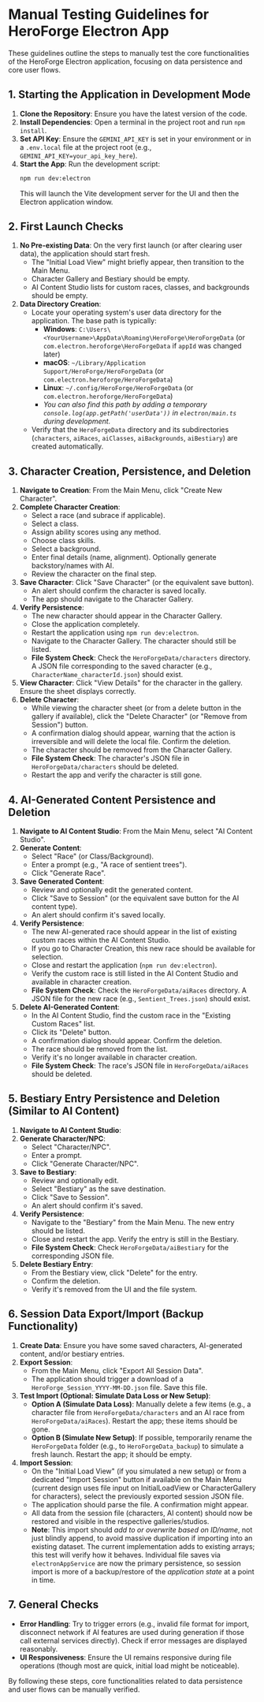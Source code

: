 # Manual Testing Guidelines for HeroForge Electron App

These guidelines outline the steps to manually test the core functionalities of the HeroForge Electron application, focusing on data persistence and core user flows.

## 1. Starting the Application in Development Mode

1.  **Clone the Repository**: Ensure you have the latest version of the code.
2.  **Install Dependencies**: Open a terminal in the project root and run `npm install`.
3.  **Set API Key**: Ensure the `GEMINI_API_KEY` is set in your environment or in a `.env.local` file at the project root (e.g., `GEMINI_API_KEY=your_api_key_here`).
4.  **Start the App**: Run the development script:
    ```bash
    npm run dev:electron
    ```
    This will launch the Vite development server for the UI and then the Electron application window.

## 2. First Launch Checks

1.  **No Pre-existing Data**: On the very first launch (or after clearing user data), the application should start fresh.
    *   The "Initial Load View" might briefly appear, then transition to the Main Menu.
    *   Character Gallery and Bestiary should be empty.
    *   AI Content Studio lists for custom races, classes, and backgrounds should be empty.
2.  **Data Directory Creation**:
    *   Locate your operating system's user data directory for the application. The base path is typically:
        *   **Windows**: `C:\Users\<YourUsername>\AppData\Roaming\HeroForge\HeroForgeData` (or `com.electron.heroforge\HeroForgeData` if `appId` was changed later)
        *   **macOS**: `~/Library/Application Support/HeroForge/HeroForgeData` (or `com.electron.heroforge/HeroForgeData`)
        *   **Linux**: `~/.config/HeroForge/HeroForgeData` (or `com.electron.heroforge/HeroForgeData`)
        *   *You can also find this path by adding a temporary `console.log(app.getPath('userData'))` in `electron/main.ts` during development.*
    *   Verify that the `HeroForgeData` directory and its subdirectories (`characters`, `aiRaces`, `aiClasses`, `aiBackgrounds`, `aiBestiary`) are created automatically.

## 3. Character Creation, Persistence, and Deletion

1.  **Navigate to Creation**: From the Main Menu, click "Create New Character".
2.  **Complete Character Creation**:
    *   Select a race (and subrace if applicable).
    *   Select a class.
    *   Assign ability scores using any method.
    *   Choose class skills.
    *   Select a background.
    *   Enter final details (name, alignment). Optionally generate backstory/names with AI.
    *   Review the character on the final step.
3.  **Save Character**: Click "Save Character" (or the equivalent save button).
    *   An alert should confirm the character is saved locally.
    *   The app should navigate to the Character Gallery.
4.  **Verify Persistence**:
    *   The new character should appear in the Character Gallery.
    *   Close the application completely.
    *   Restart the application using `npm run dev:electron`.
    *   Navigate to the Character Gallery. The character should still be listed.
    *   **File System Check**: Check the `HeroForgeData/characters` directory. A JSON file corresponding to the saved character (e.g., `CharacterName_characterId.json`) should exist.
5.  **View Character**: Click "View Details" for the character in the gallery. Ensure the sheet displays correctly.
6.  **Delete Character**:
    *   While viewing the character sheet (or from a delete button in the gallery if available), click the "Delete Character" (or "Remove from Session") button.
    *   A confirmation dialog should appear, warning that the action is irreversible and will delete the local file. Confirm the deletion.
    *   The character should be removed from the Character Gallery.
    *   **File System Check**: The character's JSON file in `HeroForgeData/characters` should be deleted.
    *   Restart the app and verify the character is still gone.

## 4. AI-Generated Content Persistence and Deletion

1.  **Navigate to AI Content Studio**: From the Main Menu, select "AI Content Studio".
2.  **Generate Content**:
    *   Select "Race" (or Class/Background).
    *   Enter a prompt (e.g., "A race of sentient trees").
    *   Click "Generate Race".
3.  **Save Generated Content**:
    *   Review and optionally edit the generated content.
    *   Click "Save to Session" (or the equivalent save button for the AI content type).
    *   An alert should confirm it's saved locally.
4.  **Verify Persistence**:
    *   The new AI-generated race should appear in the list of existing custom races within the AI Content Studio.
    *   If you go to Character Creation, this new race should be available for selection.
    *   Close and restart the application (`npm run dev:electron`).
    *   Verify the custom race is still listed in the AI Content Studio and available in character creation.
    *   **File System Check**: Check the `HeroForgeData/aiRaces` directory. A JSON file for the new race (e.g., `Sentient_Trees.json`) should exist.
5.  **Delete AI-Generated Content**:
    *   In the AI Content Studio, find the custom race in the "Existing Custom Races" list.
    *   Click its "Delete" button.
    *   A confirmation dialog should appear. Confirm the deletion.
    *   The race should be removed from the list.
    *   Verify it's no longer available in character creation.
    *   **File System Check**: The race's JSON file in `HeroForgeData/aiRaces` should be deleted.

## 5. Bestiary Entry Persistence and Deletion (Similar to AI Content)

1.  **Navigate to AI Content Studio**:
2.  **Generate Character/NPC**:
    *   Select "Character/NPC".
    *   Enter a prompt.
    *   Click "Generate Character/NPC".
3.  **Save to Bestiary**:
    *   Review and optionally edit.
    *   Select "Bestiary" as the save destination.
    *   Click "Save to Session".
    *   An alert should confirm it's saved.
4.  **Verify Persistence**:
    *   Navigate to the "Bestiary" from the Main Menu. The new entry should be listed.
    *   Close and restart the app. Verify the entry is still in the Bestiary.
    *   **File System Check**: Check `HeroForgeData/aiBestiary` for the corresponding JSON file.
5.  **Delete Bestiary Entry**:
    *   From the Bestiary view, click "Delete" for the entry.
    *   Confirm the deletion.
    *   Verify it's removed from the UI and the file system.

## 6. Session Data Export/Import (Backup Functionality)

1.  **Create Data**: Ensure you have some saved characters, AI-generated content, and/or bestiary entries.
2.  **Export Session**:
    *   From the Main Menu, click "Export All Session Data".
    *   The application should trigger a download of a `HeroForge_Session_YYYY-MM-DD.json` file. Save this file.
3.  **Test Import (Optional: Simulate Data Loss or New Setup)**:
    *   **Option A (Simulate Data Loss)**: Manually delete a few items (e.g., a character file from `HeroForgeData/characters` and an AI race from `HeroForgeData/aiRaces`). Restart the app; these items should be gone.
    *   **Option B (Simulate New Setup)**: If possible, temporarily rename the `HeroForgeData` folder (e.g., to `HeroForgeData_backup`) to simulate a fresh launch. Restart the app; it should be empty.
4.  **Import Session**:
    *   On the "Initial Load View" (if you simulated a new setup) or from a dedicated "Import Session" button if available on the Main Menu (current design uses file input on InitialLoadView or CharacterGallery for characters), select the previously exported session JSON file.
    *   The application should parse the file. A confirmation might appear.
    *   All data from the session file (characters, AI content) should now be restored and visible in the respective galleries/studios.
    *   **Note**: This import should *add to or overwrite based on ID/name*, not just blindly append, to avoid massive duplication if importing into an existing dataset. The current implementation adds to existing arrays; this test will verify how it behaves. Individual file saves via `electronAppService` are now the primary persistence, so session import is more of a backup/restore of the *application state* at a point in time.

## 7. General Checks

*   **Error Handling**: Try to trigger errors (e.g., invalid file format for import, disconnect network if AI features are used during generation if those call external services directly). Check if error messages are displayed reasonably.
*   **UI Responsiveness**: Ensure the UI remains responsive during file operations (though most are quick, initial load might be noticeable).

By following these steps, core functionalities related to data persistence and user flows can be manually verified.

